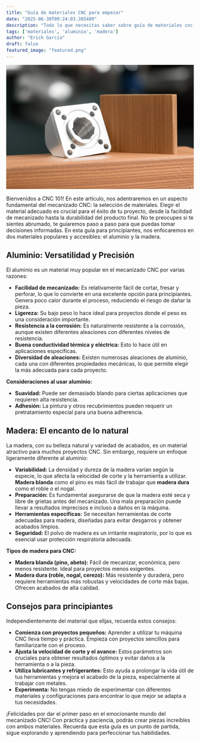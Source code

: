 ```yaml
---
title: "Guía de materiales CNC para empezar"
date: "2025-06-30T09:24:03.385489"
description: "Todo lo que necesitas saber sobre guía de materiales cnc para empezar para empezar en el mundo del CNC."
tags: ['materiales', 'aluminio', 'madera']
author: "Erick Garcia"
draft: false
featured_image: "featured.png"
---
```


![Guía de materiales CNC para empezar](featured.png)

Bienvenidos a CNC 101!  En este artículo, nos adentraremos en un aspecto fundamental del mecanizado CNC: la selección de materiales.  Elegir el material adecuado es crucial para el éxito de tu proyecto, desde la facilidad de mecanizado hasta la durabilidad del producto final.  No te preocupes si te sientes abrumado, te guiaremos paso a paso para que puedas tomar decisiones informadas.  En esta guía para principiantes, nos enfocaremos en dos materiales populares y accesibles: el aluminio y la madera.


## Aluminio: Versatilidad y Precisión

El aluminio es un material muy popular en el mecanizado CNC por varias razones:

* **Facilidad de mecanizado:**  Es relativamente fácil de cortar, fresar y perforar, lo que lo convierte en una excelente opción para principiantes.  Genera poco calor durante el proceso, reduciendo el riesgo de dañar la pieza.
* **Ligereza:**  Su bajo peso lo hace ideal para proyectos donde el peso es una consideración importante.
* **Resistencia a la corrosión:**  Es naturalmente resistente a la corrosión, aunque existen diferentes aleaciones con diferentes niveles de resistencia.
* **Buena conductividad térmica y eléctrica:**  Esto lo hace útil en aplicaciones específicas.
* **Diversidad de aleaciones:**  Existen numerosas aleaciones de aluminio, cada una con diferentes propiedades mecánicas, lo que permite elegir la más adecuada para cada proyecto.

**Consideraciones al usar aluminio:**

* **Suavidad:**  Puede ser demasiado blando para ciertas aplicaciones que requieren alta resistencia.
* **Adhesión:**  La pintura y otros recubrimientos pueden requerir un pretratamiento especial para una buena adherencia.


## Madera: El encanto de lo natural

La madera, con su belleza natural y variedad de acabados, es un material atractivo para muchos proyectos CNC. Sin embargo, requiere un enfoque ligeramente diferente al aluminio:

* **Variabilidad:**  La densidad y dureza de la madera varían según la especie, lo que afecta la velocidad de corte y la herramienta a utilizar.  **Madera blanda** como el pino es más fácil de trabajar que **madera dura** como el roble o el nogal.
* **Preparación:**  Es fundamental asegurarse de que la madera esté seca y libre de grietas antes del mecanizado.  Una mala preparación puede llevar a resultados imprecisos e incluso a daños en la máquina.
* **Herramientas específicas:**  Se necesitan herramientas de corte adecuadas para madera, diseñadas para evitar desgarros y obtener acabados limpios.
* **Seguridad:**  El polvo de madera es un irritante respiratorio, por lo que es esencial usar protección respiratoria adecuada.


**Tipos de madera para CNC:**

* **Madera blanda (pino, abeto):** Fácil de mecanizar, económica, pero menos resistente. Ideal para proyectos menos exigentes.
* **Madera dura (roble, nogal, cerezo):** Más resistente y duradera, pero requiere herramientas más robustas y velocidades de corte más bajas. Ofrecen acabados de alta calidad.

## Consejos para principiantes

Independientemente del material que elijas, recuerda estos consejos:

* **Comienza con proyectos pequeños:**  Aprender a utilizar tu máquina CNC lleva tiempo y práctica.  Empieza con proyectos sencillos para familiarizarte con el proceso.
* **Ajusta la velocidad de corte y el avance:**  Estos parámetros son cruciales para obtener resultados óptimos y evitar daños a la herramienta o a la pieza.
* **Utiliza lubricantes y refrigerantes:**  Esto ayuda a prolongar la vida útil de tus herramientas y mejora el acabado de la pieza, especialmente al trabajar con metales.
* **Experimenta:**  No tengas miedo de experimentar con diferentes materiales y configuraciones para encontrar lo que mejor se adapta a tus necesidades.


¡Felicidades por dar el primer paso en el emocionante mundo del mecanizado CNC!  Con práctica y paciencia, podrás crear piezas increíbles con ambos materiales.  Recuerda que esta guía es un punto de partida, sigue explorando y aprendiendo para perfeccionar tus habilidades.